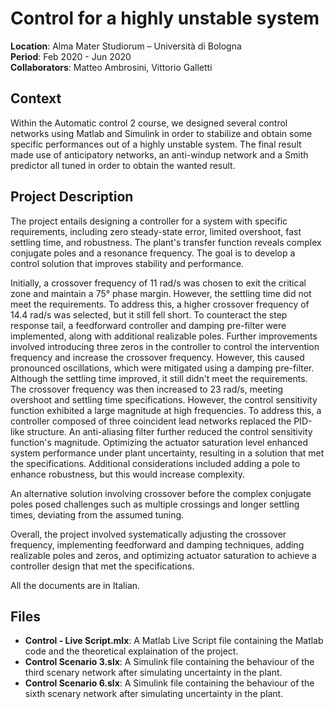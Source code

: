 # Control for a highly unstable system

**Location**: Alma Mater Studiorum – Università di Bologna  
**Period**: Feb 2020 - Jun 2020  
**Collaborators**: Matteo Ambrosini, Vittorio Galletti

## Context
Within the Automatic control 2 course, we designed several control networks using Matlab and Simulink in order to stabilize and obtain some specific performances out of a highly unstable system. The final result made use of anticipatory networks, an anti-windup network and a Smith predictor all tuned in order to obtain the wanted result.

## Project Description
The project entails designing a controller for a system with specific requirements, including zero steady-state error, limited overshoot, fast settling time, and robustness. The plant's transfer function reveals complex conjugate poles and a resonance frequency. The goal is to develop a control solution that improves stability and performance.

Initially, a crossover frequency of 11 rad/s was chosen to exit the critical zone and maintain a 75° phase margin. However, the settling time did not meet the requirements. To address this, a higher crossover frequency of 14.4 rad/s was selected, but it still fell short. To counteract the step response tail, a feedforward controller and damping pre-filter were implemented, along with additional realizable poles.
Further improvements involved introducing three zeros in the controller to control the intervention frequency and increase the crossover frequency. However, this caused pronounced oscillations, which were mitigated using a damping pre-filter. Although the settling time improved, it still didn't meet the requirements.
The crossover frequency was then increased to 23 rad/s, meeting overshoot and settling time specifications. However, the control sensitivity function exhibited a large magnitude at high frequencies. To address this, a controller composed of three coincident lead networks replaced the PID-like structure. An anti-aliasing filter further reduced the control sensitivity function's magnitude.
Optimizing the actuator saturation level enhanced system performance under plant uncertainty, resulting in a solution that met the specifications. Additional considerations included adding a pole to enhance robustness, but this would increase complexity.

An alternative solution involving crossover before the complex conjugate poles posed challenges such as multiple crossings and longer settling times, deviating from the assumed tuning.

Overall, the project involved systematically adjusting the crossover frequency, implementing feedforward and damping techniques, adding realizable poles and zeros, and optimizing actuator saturation to achieve a controller design that met the specifications.

All the documents are in Italian.

## Files
- **Control - Live Script.mlx**: A Matlab Live Script file containing the Matlab code and the theoretical explaination of the project.
- **Control Scenario 3.slx**: A Simulink file containing the behaviour of the third scenary network after simulating uncertainty in the plant.
- **Control Scenario 6.slx**: A Simulink file containing the behaviour of the sixth scenary network after simulating uncertainty in the plant.

